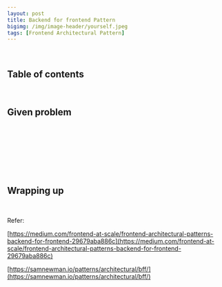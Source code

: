 ```yaml
---
layout: post
title: Backend for frontend Pattern
bigimg: /img/image-header/yourself.jpeg
tags: [Frontend Architectural Pattern]
---
```





<br>

## Table of contents





<br>

## Given problem






<br>

## 






<br>

## 





<br>

## Wrapping up




<br>

Refer:

[https://medium.com/frontend-at-scale/frontend-architectural-patterns-backend-for-frontend-29679aba886c](https://medium.com/frontend-at-scale/frontend-architectural-patterns-backend-for-frontend-29679aba886c)

[https://samnewman.io/patterns/architectural/bff/](https://samnewman.io/patterns/architectural/bff/)